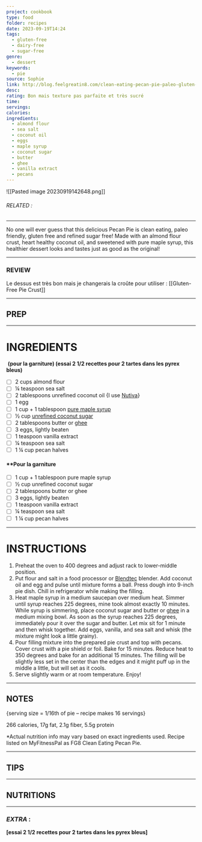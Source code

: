 ```yaml
---
project: cookbook
type: food
folder: recipes
date: 2023-09-19T14:24
tags:
  - gluten-free
  - dairy-free
  - sugar-free
genre:
  - dessert
keywords:
  - pie
source: Sophie
link: http://blog.feelgreatin8.com/clean-eating-pecan-pie-paleo-gluten-free-refined-sugar-free/
desc: 
rating: Bon mais texture pas parfaite et très sucré
time: 
servings: 
calories: 
ingredients:
  - almond flour
  - sea salt
  - coconut oil
  - eggs
  - maple syrup
  - coconut sugar
  - butter
  - ghee
  - vanilla extract
  - pecans
---
```


![[Pasted image 20230919142648.png]]
###### *RELATED* : 
---
No one will ever guess that this delicious Pecan Pie is clean eating, paleo friendly, gluten free and refined sugar free! Made with an almond flour crust, heart healthy coconut oil, and sweetened with pure maple syrup, this healthier dessert looks and tastes just as good as the original!

---
### REVIEW

Le dessus est très bon mais je changerais la croûte pour utiliser : [[Gluten-Free Pie Crust]]

---
## PREP



---
# INGREDIENTS
 **(pour la garniture) (essai 2 1/2 recettes pour 2 tartes dans les pyrex bleus)**

- [ ] 2 cups almond flour
- [ ] ¼ teaspoon sea salt
- [ ] 2 tablespoons unrefined coconut oil {I use [Nutiva](http://www.amazon.com/s/?_encoding=UTF8&camp=1789&creative=390957&field-keywords=nutiva%20coconut%20oil&linkCode=ur2&rh=n%3A2619525011%2Ck%3Anutiva%20coconut%20oil&tag=feegrein8cha-20&url=search-alias%3Dappliances&linkId=RF6JMDDMDNYUIV4L)}
- [ ] 1 egg
- [ ] 1 cup + 1 tablespoon [pure maple syrup](http://www.amazon.com/s/?_encoding=UTF8&camp=1789&creative=390957&field-keywords=pure%20maple%20syrup&linkCode=ur2&rh=n%3A16310101%2Ck%3Apure%20maple%20syrup&tag=feegrein8cha-20&url=search-alias%3Dgrocery&linkId=X5ANB5DZES2TJUER)
- [ ] ½ cup [unrefined coconut sugar](http://www.amazon.com/s/?_encoding=UTF8&camp=1789&creative=390957&field-keywords=unrefined%20coconut%20sugar&linkCode=ur2&rh=n%3A16310101%2Ck%3Aunrefined%20coconut%20sugar&sprefix=unrefined%20coco%2Ctoys-and-games%2C278&tag=feegrein8cha-20&url=search-alias%3Dgrocery&linkId=KZARHLOEK65USKH2)
- [ ] 2 tablespoons butter or [ghee](http://www.amazon.com/s/?_encoding=UTF8&camp=1789&creative=390957&fst=as%3Aoff&keywords=ghee&linkCode=ur2&qid=1418662876&rh=n%3A16310101%2Ck%3Aghee&rnid=2941120011&tag=feegrein8cha-20&linkId=4NW4ZLONSJSDP7FU)
- [ ] 3 eggs, lightly beaten
- [ ] 1 teaspoon vanilla extract
- [ ] ¼ teaspoon sea salt
- [ ] 1 ¼ cup pecan halves

#### **Pour la garniture 

- [ ] 1 cup + 1 tablespoon pure maple syrup     
- [ ] ½ cup unrefined coconut sugar    
- [ ] 2 tablespoons butter or ghee    
- [ ] 3 eggs, lightly beaten    
- [ ] 1 teaspoon vanilla extract    
- [ ] ¼ teaspoon sea salt    
- [ ] 1 ¼ cup pecan halves

---
# INSTRUCTIONS

1. Preheat the oven to 400 degrees and adjust rack to lower-middle position.
2. Put flour and salt in a food processor or [Blendtec](http://www.amazon.com/s/?_encoding=UTF8&camp=1789&creative=390957&field-keywords=Blendtec&linkCode=ur2&rh=n%3A2619525011%2Ck%3ABlendtec&tag=feegrein8cha-20&url=search-alias%3Dappliances&linkId=WEY3ZDUC5WIOY7FI) blender. Add coconut oil and egg and pulse until mixture forms a ball. Press dough into 9-inch pie dish. Chill in refrigerator while making the filling.
3. Heat maple syrup in a medium saucepan over medium heat. Simmer until syrup reaches 225 degrees, mine took almost exactly 10 minutes. While syrup is simmering, place coconut sugar and butter or [ghee](http://www.amazon.com/s/?_encoding=UTF8&camp=1789&creative=390957&fst=as%3Aoff&keywords=ghee&linkCode=ur2&qid=1418662876&rh=n%3A16310101%2Ck%3Aghee&rnid=2941120011&tag=feegrein8cha-20&linkId=4NW4ZLONSJSDP7FU) in a medium mixing bowl. As soon as the syrup reaches 225 degrees, immediately pour it over the sugar and butter. Let mix sit for 1 minute and then whisk together. Add eggs, vanilla, and sea salt and whisk (the mixture might look a little grainy).
4. Pour filling mixture into the prepared pie crust and top with pecans. Cover crust with a pie shield or foil. Bake for 15 minutes. Reduce heat to 350 degrees and bake for an additional 15 minutes. The filling will be slightly less set in the center than the edges and it might puff up in the middle a little, but will set as it cools.
5. Serve slightly warm or at room temperature. Enjoy!

---
## NOTES

{serving size = 1/16th of pie – recipe makes 16 servings}  
  
266 calories, 17g fat, 2.1g fiber, 5.5g protein  
  
*Actual nutrition info may vary based on exact ingredients used. Recipe listed on MyFitnessPal as FG8 Clean Eating Pecan Pie.

---
## TIPS



---
## NUTRITIONS



---
### *EXTRA* :

**[essai 2 1/2 recettes pour 2 tartes dans les pyrex bleus]**

